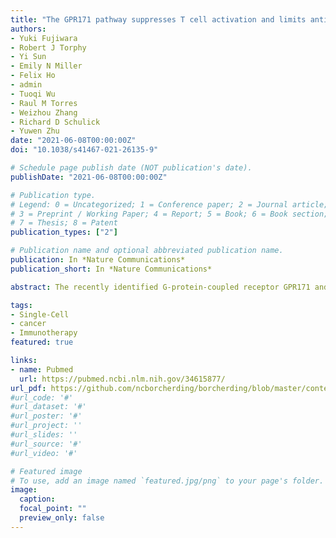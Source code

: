 ```yaml
---
title: "The GPR171 pathway suppresses T cell activation and limits antitumor immunity"
authors:
- Yuki Fujiwara
- Robert J Torphy
- Yi Sun
- Emily N Miller
- Felix Ho
- admin
- Tuoqi Wu
- Raul M Torres
- Weizhou Zhang
- Richard D Schulick
- Yuwen Zhu
date: "2021-06-08T00:00:00Z"
doi: "10.1038/s41467-021-26135-9"

# Schedule page publish date (NOT publication's date).
publishDate: "2021-06-08T00:00:00Z"

# Publication type.
# Legend: 0 = Uncategorized; 1 = Conference paper; 2 = Journal article;
# 3 = Preprint / Working Paper; 4 = Report; 5 = Book; 6 = Book section;
# 7 = Thesis; 8 = Patent
publication_types: ["2"]

# Publication name and optional abbreviated publication name.
publication: In *Nature Communications*
publication_short: In *Nature Communications*

abstract: The recently identified G-protein-coupled receptor GPR171 and its ligand BigLEN are thought to regulate food uptake and anxiety. Though GPR171 is commonly used as a T cell signature gene in transcriptomic studies, its potential role in T cell immunity has not been explored. Here we show that GPR171 is transcribed in T cells and its protein expression is induced upon antigen stimulation. The neuropeptide ligand BigLEN interacts with GPR171 to suppress T cell receptor-mediated signalling pathways and to inhibit T cell proliferation. Loss of GPR171 in T cells leads to hyperactivity to antigen stimulation and GPR171 knockout mice exhibit enhanced antitumor immunity. Blockade of GPR171 signalling by an antagonist promotes antitumor T cell immunity and improves immune checkpoint blockade therapies. Together, our study identifies the GPR171/BigLEN axis as a T cell checkpoint pathway that can be modulated for cancer immunotherapy.

tags:
- Single-Cell
- cancer
- Immunotherapy
featured: true

links:
- name: Pubmed
  url: https://pubmed.ncbi.nlm.nih.gov/34615877/
url_pdf: https://github.com/ncborcherding/borcherding/blob/master/content/publication/fujiwara2021GPR171/fujiwara2021GPR171.pdf
#url_code: '#'
#url_dataset: '#'
#url_poster: '#'
#url_project: ''
#url_slides: ''
#url_source: '#'
#url_video: '#'

# Featured image
# To use, add an image named `featured.jpg/png` to your page's folder. 
image:
  caption: 
  focal_point: ""
  preview_only: false
---
```


